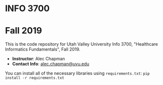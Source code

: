 # INFO 3700
# Fall 2019

This is the code repository for Utah Valley University Info 3700,
"Healthcare Informatics Fundamentals", Fall 2019.

- **Instructor**: Alec Chapman
- **Contact Info**: alec.chapman@uvu.edu

You can install all of the necessary libraries using `requirements.txt`:
`pip install -r requirements.txt`
